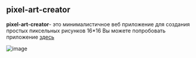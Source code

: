 ## pixel-art-creator 
**pixel-art-creator**- это минималистичное веб приложение для создания простых пиксельных рисунков 16*16
Вы можете попробовать приложение [здесь](https://t.me/pixel_art_creator_bot) 

![image](https://github.com/amralt/pixel-art-creator/assets/112940374/fa7b2710-b078-4d0f-8492-cfcca5ab816f)
